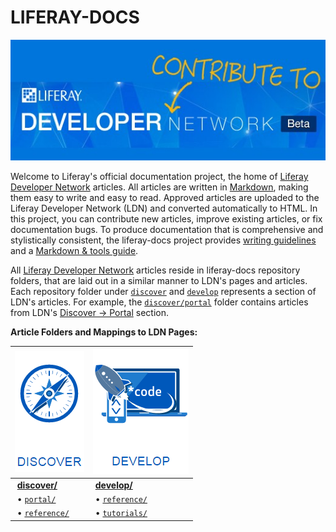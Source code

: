 # LIFERAY-DOCS

<a href="https://dev.liferay.com" >
<img src="guidelines/images/liferayDeveloperNetworkSmallerEdit7.jpg" alt="Liferay Docs Icon">
</a>

Welcome to Liferay's official documentation project, the home of
[Liferay Developer Network](https://dev.liferay.com) articles. All articles are
written in
<a href="http://fletcher.github.com/peg-multimarkdown/mmd-manual.pdf" target="_blank">
Markdown</a>, making them easy to write and easy to read. Approved articles are
uploaded to the Liferay Developer Network (LDN) and converted automatically to
HTML. In this project, you can contribute new articles, improve existing
articles, or fix documentation bugs. To produce documentation that is
comprehensive and stylistically consistent, the liferay-docs project provides
<a href="guidelines/writers-guidelines.markdown" target="_blank">writing guidelines</a>
and a
<a href="guidelines/liferay-documentation-tools.markdown" target="_blank">Markdown & tools guide</a>.

All [Liferay Developer Network](https://dev.liferay.com) articles reside in
liferay-docs repository folders, that are laid out in a similar manner to
LDN's pages and articles. Each repository folder under [`discover`](discover)
and [`develop`](develop) represents a section of
LDN's articles. For example, the [`discover/portal`](discover/portal) folder
contains articles from LDN's
[Discover&nbsp;&rarr;&nbsp;Portal](https://dev.liferay.com/discover/portal)
section. 

**Article Folders and Mappings to LDN Pages:**

 ![Discover](guidelines/images/discover.png)                                             | ![Develop](guidelines/images/develop.png)
 :-------------------------------------------------------------------------------------- | :----------------------------------------------------------------------------
  &nbsp;[**discover/**](https://dev.liferay.com/discover)                                | &nbsp;[**develop/**](https://dev.liferay.com/develop)
  &nbsp;&#8226;&nbsp;[`portal/`](https://dev.liferay.com/discover/portal)                | &nbsp;&#8226;&nbsp;[`reference/`](https://dev.liferay.com/develop/reference)
  &nbsp;&#8226;&nbsp;[`reference/`](https://dev.liferay.com/discover/reference)          | &nbsp;&#8226;&nbsp;[`tutorials/`](https://dev.liferay.com/develop/tutorials)                                                        

